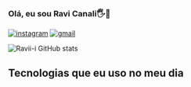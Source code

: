 
### Olá, eu sou Ravi Canali🖐️🤙

[![instagram](https://img.shields.io/badge/Instagram-E4405F?style=for-the-badge&logo=instagram&logoColor=white)](https://www.instagram.com/_r.c4nalii/)
[![gmail](https://img.shields.io/badge/Gmail-D14836?style=for-the-badge&logo=gmail&logoColor=white)](https://ravicanali@gmail.com)


![Ravii-i GitHub stats](https://github-readme-stats.vercel.app/api?username=Ravii-i&show_icons=true&theme=dracula)

## Tecnologias que eu uso no meu dia

